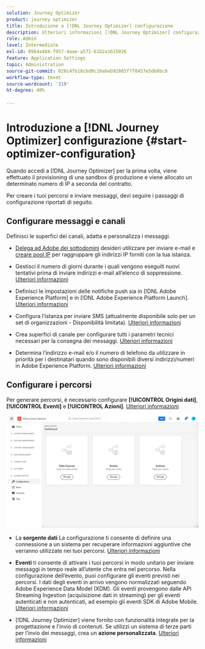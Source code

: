 ```yaml
---
solution: Journey Optimizer
product: journey optimizer
title: Introduzione a [!DNL Journey Optimizer] configurazione
description: Ulteriori informazioni [!DNL Journey Optimizer] configurazione
role: Admin
level: Intermediate
exl-id: 0964a484-f957-4aae-a571-61b2a1615026
feature: Application Settings
topic: Administration
source-git-commit: 020c4fb18cbd0c10a6eb92865f7f0457e5db8bc0
workflow-type: tm+mt
source-wordcount: '319'
ht-degree: 40%

---
```



# Introduzione a [!DNL Journey Optimizer] configurazione {#start-optimizer-configuration}

Quando accedi a [!DNL Journey Optimizer] per la prima volta, viene effettuato il provisioning di una sandbox di produzione e viene allocato un determinato numero di IP a seconda del contratto.

Per creare i tuoi percorsi e inviare messaggi, devi seguire i passaggi di configurazione riportati di seguito.

## Configurare messaggi e canali

Definisci le superfici dei canali, adatta e personalizza i messaggi.

* [Delega ad Adobe dei sottodomini](about-subdomain-delegation.md) desideri utilizzare per inviare e-mail e [creare pool IP](ip-pools.md) per raggruppare gli indirizzi IP forniti con la tua istanza.

* Gestisci il numero di giorni durante i quali vengono eseguiti nuovi tentativi prima di inviare indirizzi e-mail all’elenco di soppressione. [Ulteriori informazioni](manage-suppression-list.md)

* Definisci le impostazioni delle notifiche push sia in [!DNL Adobe Experience Platform] e in [!DNL Adobe Experience Platform Launch]. [Ulteriori informazioni](../push/push-gs.md)

   <!--* Understand the push notification flow. [Learn more](../push/push-gs.md)-->

* Configura l’istanza per inviare SMS (attualmente disponibile solo per un set di organizzazioni - Disponibilità limitata). [Ulteriori informazioni](../sms/sms-configuration.md)

* Crea superfici di canale per configurare tutti i parametri tecnici necessari per la consegna dei messaggi. [Ulteriori informazioni](channel-surfaces.md)

* Determina l’indirizzo e-mail e/o il numero di telefono da utilizzare in priorità per i destinatari quando sono disponibili diversi indirizzi/numeri in Adobe Experience Platform. [Ulteriori informazioni](primary-email-addresses.md)

## Configurare i percorsi

Per generare percorsi, è necessario configurare **[!UICONTROL Origini dati]**, **[!UICONTROL Eventi]** e **[!UICONTROL Azioni]**. [Ulteriori informazioni](about-data-sources-events-actions.md)

![](assets/admin-menu.png)

* La **sorgente dati** La configurazione ti consente di definire una connessione a un sistema per recuperare informazioni aggiuntive che verranno utilizzate nei tuoi percorsi. [Ulteriori informazioni](../datasource/about-data-sources.md)

* **Eventi** ti consente di attivare i tuoi percorsi in modo unitario per inviare messaggi in tempo reale all’utente che entra nel percorso. Nella configurazione dell’evento, puoi configurare gli eventi previsti nei percorsi. I dati degli eventi in arrivo vengono normalizzati seguendo Adobe Experience Data Model (XDM). Gli eventi provengono dalle API Streaming Ingestion (acquisizione dati in streaming) per gli eventi autenticati e non autenticati, ad esempio gli eventi SDK di Adobe Mobile. [Ulteriori informazioni](../event/about-events.md)

* [!DNL Journey Optimizer] viene fornito con funzionalità integrate per la progettazione e l’invio di contenuti. Se utilizzi un sistema di terze parti per l’invio dei messaggi, crea un **azione personalizzata**. [Ulteriori informazioni](../action/action.md)